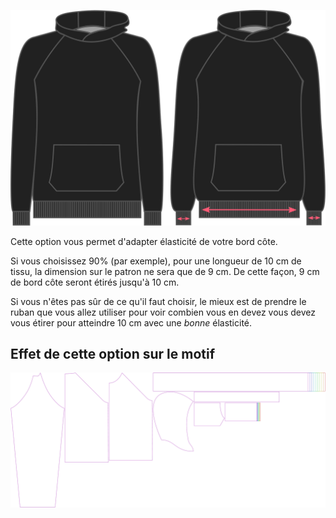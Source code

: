 ![Ribbing stretch on Hugo](./ribbingstretch.svg)

Cette option vous permet d'adapter élasticité de votre bord côte.

Si vous choisissez 90% (par exemple), pour une longueur de 10 cm de tissu, la dimension sur le patron ne sera que de 9 cm. De cette façon, 9 cm de bord côte seront étirés jusqu'à 10 cm.

<Note>

Si vous n'êtes pas sûr de ce qu'il faut choisir, le mieux est de prendre le ruban que vous allez utiliser pour voir combien vous en devez
vous devez vous étirer pour atteindre 10 cm avec une *bonne* élasticité.

</Note>

## Effet de cette option sur le motif

![Cette image montre l'effet de cette option en superposant plusieurs variantes qui ont une valeur différente pour cette option](hugo_ribbingstretch_sample.svg "Effet de cette option sur le motif")
